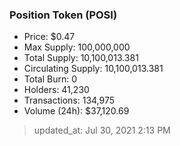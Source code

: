 
  ### Position Token (POSI)
  - Price: $0.47
  - Max Supply: 100,000,000
  - Total Supply: 10,100,013.381
  - Circulating Supply: 10,100,013.381
  - Total Burn: 0
  - Holders: 41,230
  - Transactions: 134,975
  - Volume (24h): $37,120.69

  > updated_at: Jul 30, 2021 2:13 PM
